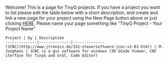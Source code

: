 Welcome! This is a page for TinyG projects. If you have a project you want to list please edit the table below with a short description, and create and link a new page for your project using the New Page button above or just clicking [HERE](https://github.com/synthetos/TinyG/wiki/_new). Please name your page something like "TinyG Project - Your Project Name" 

	Project | by | Description
	--------------|--------------|--------------
	[JCNC](http://www.jtronics.de/151-steuersoftware-jcnc-v1-03.html) | M. Junghans | JCNC is a gui software for windows (3D GCode Viewer, CNC iterface for TinyG and Grbl, Code Editor)
